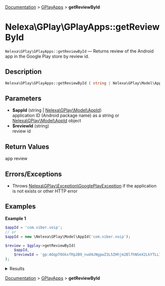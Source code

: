 [Documentation](../../README.md) > [GPlayApps](README.md) > **getReviewById**

# Nelexa\GPlay\GPlayApps::getReviewById
`Nelexa\GPlay\GPlayApps::getReviewById` — Returns review of the Android app in the Google Play store by review id.

## Description
```php
Nelexa\GPlay\GPlayApps::getReviewById ( string | Nelexa\GPlay\Model\AppId $appId , string $reviewId ) : Nelexa\GPlay\Model\Review
```

## Parameters
* **$appId** (string | [Nelexa\GPlay\Model\AppId](../AppId/README.md))  
application ID (Android package name) as a string or [Nelexa\GPlay\Model\AppId](../AppId/README.md) object
* **$reviewId** (string)  
review id

## Return Values
app review


## Errors/Exceptions
* Throws [Nelexa\GPlay\Exception\GooglePlayException](../GooglePlayException/README.md) if the application is not exists or other HTTP error
## Examples
**Example 1**
```php
$appId = 'com.viber.voip';
// or
$appId = new \Nelexa\GPlay\Model\AppId('com.viber.voip');

$review = $gplay->getReviewById(
    $appId,
    $reviewId = 'gp:AOqpTOGkxfRp2B9_nud4zNgpwZ3L5ZHhjm2Bl7hNSeX2LkYTLL7rhkrNmnPPvtecH8Sg5mpWlU2_569ktUzNRjY'
);
```
<details>
  <summary>Results</summary>

```php
class Nelexa\GPlay\Model\Review {
  -getId(): string: "gp:AOqpTOGkxfRp2B9_nud4zNgpwZ3L5ZHhjm2Bl7hNSeX2LkYTLL7rhkrNmnPPvtecH8Sg5mpWlU2_569ktUzNRjY"
  -getUrl(): string: "https://play.google.com/store/apps/details?id=com.viber.voip&reviewId=gp%3AAOqpTOGkxfRp2B9_nud4zNgpwZ3L5ZHhjm2Bl7hNSeX2LkYTLL7rhkrNmnPPvtecH8Sg5mpWlU2…"
  -getUserName(): string: "rih"
  -getText(): string: "images are not saved on gallery even though it is in automatic download mode. fix this problem fast."
  -getAvatar(): Nelexa\GPlay\Model\GoogleImage: {
    -getUrl(): string: "https://lh3.googleusercontent.com/-7fis3zoKasI/AAAAAAAAAAI/AAAAAAAAAAA/ACHi3rcxiuziW9IC_qbC3i_TPbxOkpmx5A/s64/"
    -getOriginalSizeUrl(): string: "https://lh3.googleusercontent.com/-7fis3zoKasI/AAAAAAAAAAI/AAAAAAAAAAA/ACHi3rcxiuziW9IC_qbC3i_TPbxOkpmx5A/s0/"
    -getBinaryImageContent(): string: …
    -__toString(): string: "https://lh3.googleusercontent.com/-7fis3zoKasI/AAAAAAAAAAI/AAAAAAAAAAA/ACHi3rcxiuziW9IC_qbC3i_TPbxOkpmx5A/s64/"
  }
  -getDate(): ?DateTimeInterface: @1581236842 {
    date: 2020-02-09T08:27:22+00:00
  }
  -getScore(): int: 1
  -getCountLikes(): int: 2
  -getReply(): ?Nelexa\GPlay\Model\ReplyReview: {
    -getDate(): DateTimeInterface: @1581348449 {
      date: 2020-02-10T15:27:29+00:00
    }
    -getText(): string: """
      Hello, \n
      Thank you for letting us know, please also provide our support team this information allowing us to investigate it and assist you as soon as p…
      """
    -asArray(): array: …
    -jsonSerialize(): mixed: …
  }
  -asArray(): array: …
  -jsonSerialize(): mixed: …
}
```

</details>

[Documentation](../../README.md) > [GPlayApps](README.md) > **getReviewById**

